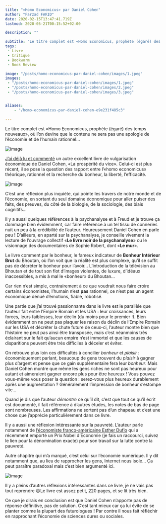 ```yaml
---
title: "«Homo Economicus» par Daniel Cohen"
author: "Farzad FARID"
date: 2020-02-15T13:47:41.719Z
lastmod: 2020-05-21T00:15:52+02:00

description: ""

subtitle: "Le titre complet est «Homo Economicus, prophète (égaré) des temps nouveaux», où l’on devine que le contenu ne sera pas une apologie de…"
tags:
 - Livre
 - Critique
 - Bookworm
 - Book Review

image: "/posts/homo-economicus-par-daniel-cohen/images/1.jpeg" 
images:
 - "/posts/homo-economicus-par-daniel-cohen/images/1.jpeg"
 - "/posts/homo-economicus-par-daniel-cohen/images/2.jpeg"
 - "/posts/homo-economicus-par-daniel-cohen/images/3.jpeg"


aliases:
    - "/homo-economicus-par-daniel-cohen-e9e231f485c3"

---
```


Le titre complet est «Homo Economicus, prophète (égaré) des temps nouveaux», où l’on devine que le contenu ne sera pas une apologie de l’économie et de l’humain rationnel…




![image](/posts/homo-economicus-par-daniel-cohen/images/1.jpeg#layoutTextWidth)



[J’ai déjà lu et commenté](https://medium.com/les-lectures-de-farzad/la-prosp%C3%A9rit%C3%A9-du-vice-de-daniel-cohen-5b34a616d918) un autre excellent livre de vulgarisation économique de Daniel Cohen, «La prospérité du vice». Celui-ci est plus récent, il se pose la question des rapport entre l’«homo economicus» théorique, rationnel et la recherche du bonheur, la liberté, l’efficacité.




![image](/posts/homo-economicus-par-daniel-cohen/images/2.jpeg#layoutTextWidth)



C’est une réflexion plus inquiète, qui pointe les travers de notre monde et de l’économie, en sortant du seul domaine économique pour aller puiser des faits, des preuves, du côté de la biologie, de la sociologie, des biais cognitifs…

Il y a aussi quelques références à la psychanalyse et à Freud et je trouve ça dommage bien évidemment, car faire référence à un tel tissu de conneries nuit un peu à la crédibilité de l’auteur. Heureusement Daniel Cohen en parle peu ! D’ailleurs, en aparté sur la psychanalyse, je conseille vivement la lecture de l’ouvrage collectif «**Le livre noir de la psychanalyse**» ou le visionnage des documentaires de Sophie Robert, dont «**Le mur**».

Le livre comment par le bonheur, le fameux indicateur de **Bonheur Intérieur Brut** du Bhoutan, où l’on voit que la réalité est plus complexe, qu’il se suffit pas de décréter le bonheur pour l’avoir… L’introduction de la télévision au Bhoutan et de tout son flot d’images violentes, de luxure, d’idéaux inaccessibles, a mis à mal le «bonheur» du Bhoutan…

Car rien n’est simple, contrairement à ce que voudrait nous faire croire certains économistes, l’humain n’est **pas** rationnel, ce n’est pas un agent économique dénué d’émotions, fiable, robotisé.

Une partie que j’ai trouvé passionnante dans le livre est le parallèle que l’auteur fait entre l’Empire Romain et les USA : leur croissances, leurs forces, leurs faiblesses, leur déclin (du moins pour le premier !). Bien évidemment on ne peut pas plaquer les raison du déclin de l’Empire Romain sur les USA et décréter la chute future de ceux-ci, l’auteur montre bien que l’histoire ne peut pas ainsi être transposée, mais c’est néanmoins très éclairant sur le fait qu’aucun empire n’est immortel et que les causes de disparitions peuvent être très difficiles à déceler et éviter.

On retrouve plus loin ces difficultés à concilier _bonheur_ et _plaisir_ : économiquement parlant, beaucoup de gens trouvent du _plaisir_ à gagner plus d’argent et pense que ce gain supplémentaire fera leur _bonheur_. Mais Daniel Cohen montre que même les gens riches ne sont pas heureux pour autant et aimeraient gagner encore plus pour être heureux ! Vous pouvez vous-même vous poser la question : serez-vous plus heureux durablement après une augmentation ? Généralement l’impression de bonheur s’estompe vite…

Quand je dis que l’auteur _démontre_ ce qu’il dit, c’est que tout ce qu’il écrit est documenté, il fait référence à d’autres études, les notes de bas de page sont nombreuses. Les affirmations ne sortent pas d’un chapeau et c’est une chose que j’apprécie particulièrement dans ce livre.

Il y a aussi une réflexion intéressante sur la pauvreté. L’auteur parle notamment de [l’économiste franco-américaine Esther Duflo](https://fr.wikipedia.org/wiki/Esther_Duflo) qui a récemment emporté un Prix Nobel d’Économie (je fais un raccourci, suivez le lien pour la dénomination exacte) pour son travail sur la lutte contre la pauvreté.

Autre chapitre qui m’a marqué, c’est celui sur l’économie numérique. Il y dit notamment que, au lieu de rapprocher les gens, Internet nous isole… Ça peut paraître paradoxal mais c’est bien argumenté ici.




![image](/posts/homo-economicus-par-daniel-cohen/images/3.jpeg#layoutTextWidth)



Il y a pleins d’autres réflexions intéressantes dans ce livre, je ne vais pas tout reprendre 😄Le livre est assez petit, 220 pages, et se lit très bien.

Ce que je dirais en conclusion est que Daniel Cohen n’apporte pas de réponse définitive, pas de solution. C’est tant mieux car ça lui évite de se planter comme la plupart des futurologues ! Par contre il nous fait réfléchir en rapprochant l’économie de sciences dures ou sociales.
